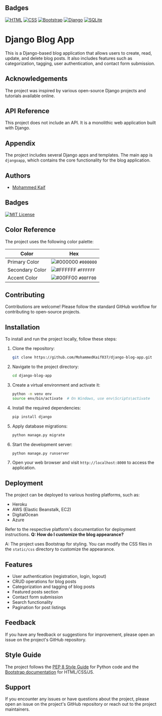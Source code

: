 ## Badges
[![HTML](https://img.shields.io/badge/HTML-5-red)](https://developer.mozilla.org/en-US/docs/Web/HTML)
[![CSS](https://img.shields.io/badge/CSS-3-blue)](https://developer.mozilla.org/en-US/docs/Web/CSS)
[![Bootstrap](https://img.shields.io/badge/Bootstrap-4-purple)](https://getbootstrap.com/docs/4.0/getting-started/introduction/)
[![Django](https://img.shields.io/badge/Django-3.0-green)](https://docs.djangoproject.com/en/3.0/)
[![SQLite](https://img.shields.io/badge/SQLite-3-blue)](https://www.sqlite.org/docs.html)
# Django Blog App

This is a Django-based blog application that allows users to create, read, update, and delete blog posts. It also includes features such as categorization, tagging, user authentication, and contact form submission.

## Acknowledgements

The project was inspired by various open-source Django projects and tutorials available online.

## API Reference

This project does not include an API. It is a monolithic web application built with Django.

## Appendix

The project includes several Django apps and templates. The main app is `djangoapp`, which contains the core functionality for the blog application.

## Authors

- [Mohammed Kaif](https://github.com/MohammedKaif037)

## Badges

[![MIT License](https://img.shields.io/badge/License-MIT-green.svg)](https://choosealicense.com/licenses/mit/)

## Color Reference

The project uses the following color palette:

| Color             | Hex                                                        |
| ----------------- | ---------------------------------------------------------- |
| Primary Color     | ![#000000](https://via.placeholder.com/10/000000?text=+) `#000000` |
| Secondary Color   | ![#FFFFFF](https://via.placeholder.com/10/FFFFFF?text=+) `#FFFFFF` |
| Accent Color      | ![#00FF00](https://via.placeholder.com/10/00FF00?text=+) `#00FF00` |

## Contributing

Contributions are welcome! Please follow the standard GitHub workflow for contributing to open-source projects.

## Installation

To install and run the project locally, follow these steps:

1. Clone the repository:
    ```bash
    git clone https://github.com/MohammedKaif037/django-blog-app.git
    ```

2. Navigate to the project directory:
    ```bash
    cd django-blog-app
    ```

3. Create a virtual environment and activate it:
    ```bash
    python -m venv env
    source env/bin/activate  # On Windows, use env\Scripts\activate
    ```

4. Install the required dependencies:
    ```bash
    pip install django
    ```

5. Apply database migrations:
    ```bash
    python manage.py migrate
    ```

6. Start the development server:
    ```bash
    python manage.py runserver
    ```

7. Open your web browser and visit `http://localhost:8000` to access the application.

## Deployment

The project can be deployed to various hosting platforms, such as:

- Heroku
- AWS (Elastic Beanstalk, EC2)
- DigitalOcean
- Azure

Refer to the respective platform's documentation for deployment instructions.
**Q: How do I customize the blog appearance?**

A: The project uses Bootstrap for styling. You can modify the CSS files in the `static/css` directory to customize the appearance.

## Features

- User authentication (registration, login, logout)
- CRUD operations for blog posts
- Categorization and tagging of blog posts
- Featured posts section
- Contact form submission
- Search functionality
- Pagination for post listings
## Feedback

If you have any feedback or suggestions for improvement, please open an issue on the project's GitHub repository.

## Style Guide

The project follows the [PEP 8 Style Guide](https://www.python.org/dev/peps/pep-0008/) for Python code and the [Bootstrap documentation](https://getbootstrap.com/docs/5.0/getting-started/introduction/) for HTML/CSS/JS.
## Support

If you encounter any issues or have questions about the project, please open an issue on the project's GitHub repository or reach out to the project maintainers.

























